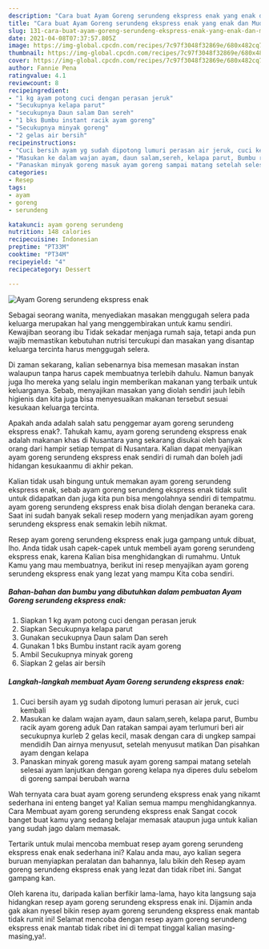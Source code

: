 ```yaml
---
description: "Cara buat Ayam Goreng serundeng ekspress enak yang enak dan Mudah Dibuat"
title: "Cara buat Ayam Goreng serundeng ekspress enak yang enak dan Mudah Dibuat"
slug: 131-cara-buat-ayam-goreng-serundeng-ekspress-enak-yang-enak-dan-mudah-dibuat
date: 2021-04-08T07:37:57.805Z
image: https://img-global.cpcdn.com/recipes/7c97f3048f32869e/680x482cq70/ayam-goreng-serundeng-ekspress-enak-foto-resep-utama.jpg
thumbnail: https://img-global.cpcdn.com/recipes/7c97f3048f32869e/680x482cq70/ayam-goreng-serundeng-ekspress-enak-foto-resep-utama.jpg
cover: https://img-global.cpcdn.com/recipes/7c97f3048f32869e/680x482cq70/ayam-goreng-serundeng-ekspress-enak-foto-resep-utama.jpg
author: Fannie Pena
ratingvalue: 4.1
reviewcount: 8
recipeingredient:
- "1 kg ayam potong cuci dengan perasan jeruk"
- "Secukupnya kelapa parut"
- "secukupnya Daun salam Dan sereh"
- "1 bks Bumbu instant racik ayam goreng"
- "Secukupnya minyak goreng"
- "2 gelas air bersih"
recipeinstructions:
- "Cuci bersih ayam yg sudah dipotong lumuri perasan air jeruk, cuci kembali"
- "Masukan ke dalam wajan ayam, daun salam,sereh, kelapa parut, Bumbu racik ayam goreng aduk Dan ratakan sampai ayam terlumuri beri air secukupnya kurleb 2 gelas kecil, masak dengan cara di ungkep sampai mendidih Dan airnya menyusut, setelah menyusut matikan Dan pisahkan ayam dengan kelapa"
- "Panaskan minyak goreng masuk ayam goreng sampai matang setelah selesai ayam lanjutkan dengan goreng kelapa nya diperes dulu sebelom di goreng sampai berubah warna"
categories:
- Resep
tags:
- ayam
- goreng
- serundeng

katakunci: ayam goreng serundeng 
nutrition: 148 calories
recipecuisine: Indonesian
preptime: "PT33M"
cooktime: "PT34M"
recipeyield: "4"
recipecategory: Dessert

---
```



![Ayam Goreng serundeng ekspress enak](https://img-global.cpcdn.com/recipes/7c97f3048f32869e/680x482cq70/ayam-goreng-serundeng-ekspress-enak-foto-resep-utama.jpg)

Sebagai seorang wanita, menyediakan masakan menggugah selera pada keluarga merupakan hal yang menggembirakan untuk kamu sendiri. Kewajiban seorang ibu Tidak sekadar menjaga rumah saja, tetapi anda pun wajib memastikan kebutuhan nutrisi tercukupi dan masakan yang disantap keluarga tercinta harus menggugah selera.

Di zaman  sekarang, kalian sebenarnya bisa memesan masakan instan walaupun tanpa harus capek membuatnya terlebih dahulu. Namun banyak juga lho mereka yang selalu ingin memberikan makanan yang terbaik untuk keluarganya. Sebab, menyajikan masakan yang diolah sendiri jauh lebih higienis dan kita juga bisa menyesuaikan makanan tersebut sesuai kesukaan keluarga tercinta. 



Apakah anda adalah salah satu penggemar ayam goreng serundeng ekspress enak?. Tahukah kamu, ayam goreng serundeng ekspress enak adalah makanan khas di Nusantara yang sekarang disukai oleh banyak orang dari hampir setiap tempat di Nusantara. Kalian dapat menyajikan ayam goreng serundeng ekspress enak sendiri di rumah dan boleh jadi hidangan kesukaanmu di akhir pekan.

Kalian tidak usah bingung untuk memakan ayam goreng serundeng ekspress enak, sebab ayam goreng serundeng ekspress enak tidak sulit untuk didapatkan dan juga kita pun bisa mengolahnya sendiri di tempatmu. ayam goreng serundeng ekspress enak bisa diolah dengan beraneka cara. Saat ini sudah banyak sekali resep modern yang menjadikan ayam goreng serundeng ekspress enak semakin lebih nikmat.

Resep ayam goreng serundeng ekspress enak juga gampang untuk dibuat, lho. Anda tidak usah capek-capek untuk membeli ayam goreng serundeng ekspress enak, karena Kalian bisa menghidangkan di rumahmu. Untuk Kamu yang mau membuatnya, berikut ini resep menyajikan ayam goreng serundeng ekspress enak yang lezat yang mampu Kita coba sendiri.

<!--inarticleads1-->

##### Bahan-bahan dan bumbu yang dibutuhkan dalam pembuatan Ayam Goreng serundeng ekspress enak:

1. Siapkan 1 kg ayam potong cuci dengan perasan jeruk
1. Siapkan Secukupnya kelapa parut
1. Gunakan secukupnya Daun salam Dan sereh
1. Gunakan 1 bks Bumbu instant racik ayam goreng
1. Ambil Secukupnya minyak goreng
1. Siapkan 2 gelas air bersih




<!--inarticleads2-->

##### Langkah-langkah membuat Ayam Goreng serundeng ekspress enak:

1. Cuci bersih ayam yg sudah dipotong lumuri perasan air jeruk, cuci kembali
1. Masukan ke dalam wajan ayam, daun salam,sereh, kelapa parut, Bumbu racik ayam goreng aduk Dan ratakan sampai ayam terlumuri beri air secukupnya kurleb 2 gelas kecil, masak dengan cara di ungkep sampai mendidih Dan airnya menyusut, setelah menyusut matikan Dan pisahkan ayam dengan kelapa
1. Panaskan minyak goreng masuk ayam goreng sampai matang setelah selesai ayam lanjutkan dengan goreng kelapa nya diperes dulu sebelom di goreng sampai berubah warna




Wah ternyata cara buat ayam goreng serundeng ekspress enak yang nikamt sederhana ini enteng banget ya! Kalian semua mampu menghidangkannya. Cara Membuat ayam goreng serundeng ekspress enak Sangat cocok banget buat kamu yang sedang belajar memasak ataupun juga untuk kalian yang sudah jago dalam memasak.

Tertarik untuk mulai mencoba membuat resep ayam goreng serundeng ekspress enak enak sederhana ini? Kalau anda mau, ayo kalian segera buruan menyiapkan peralatan dan bahannya, lalu bikin deh Resep ayam goreng serundeng ekspress enak yang lezat dan tidak ribet ini. Sangat gampang kan. 

Oleh karena itu, daripada kalian berfikir lama-lama, hayo kita langsung saja hidangkan resep ayam goreng serundeng ekspress enak ini. Dijamin anda gak akan nyesel bikin resep ayam goreng serundeng ekspress enak mantab tidak rumit ini! Selamat mencoba dengan resep ayam goreng serundeng ekspress enak mantab tidak ribet ini di tempat tinggal kalian masing-masing,ya!.

